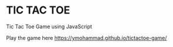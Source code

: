 # TIC TAC TOE
Tic Tac Toe Game using JavaScript

Play the game here https://ymohammad.github.io/tictactoe-game/
